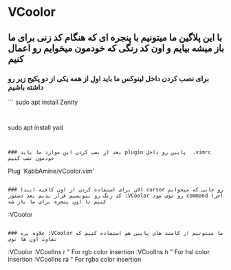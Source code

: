 # VCoolor

## با این پلاگین ما میتونیم با پنجره ای که هنگام کد زنی برای ما باز میشه بیایم و اون کد رنگی که خودمون میخوایم رو اعمال کنیم

### برای نصب کردن داخل لینوکس ما باید اول از همه یکی از دو پکیج زیر رو داشته باشیم


‍‍‍```
sudo apt install Zenity
```


```
sudo apt install yad
```


### بعد از نصب کردن این موارد ما باید plugin پایین رو داخل  .vimrc خودمون نصب کنیم

```
Plug 'KabbAmine/vCoolor.vim'
```

### الان برای استفاده کردن از اون کافیه ابتدا cursor رو جایی که میخوایم کد رنگ رو بنویسیم قرار بدیم بعد دستور :VCoolor رو توی مود command اجرا کنیم تا اون پنجره برای ما باز شه

```
:VCoolor
```

### علاوه بره :VCoolor ما میتونیم از کامند های پایین هم استفاده کنیم که تفاوت اون ها توی

```
:VCoolor
:VCoolIns r " For rgb color insertion
:VCoolIns h " For hsl color insertion
:VCoolIns ra " For rgba color insertion
```
